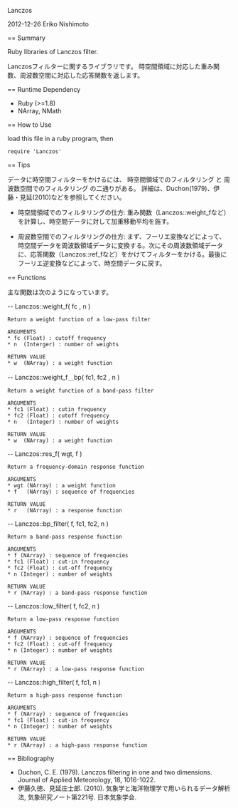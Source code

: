 Lanczos

2012-12-26 Eriko Nishimoto

== Summary

Ruby libraries of Lanczos filter.

Lanczosフィルターに関するライブラリです。
時空間領域に対応した重み関数、周波数空間に対応した応答関数を返します。

== Runtime Dependency

* Ruby (>=1.8)
* NArray, NMath

== How to Use

  load this file in a ruby program, then 

    require 'Lanczos'

== Tips

データに時空間フィルターをかけるには、
時空間領域でのフィルタリング と 周波数空間でのフィルタリング
の二通りがある。
詳細は、Duchon(1979)、伊藤・見延(2010)などを参照してください。

* 時空間領域でのフィルタリングの仕方: 
重み関数（Lanczos::weight_fなど）を計算し、時空間データに対して加重移動平均を施す。

* 周波数空間でのフィルタリングの仕方: 
まず、フーリエ変換などによって、時空間データを周波数領域データに変換する。次にその周波数領域データに、応答関数（Lanczos::ref_fなど）をかけてフィルターをかける。最後にフーリエ逆変換などによって、時空間データに戻す。

== Functions

主な関数は次のようになっています。

-- Lanczos::weight_f( fc , n )

    Return a weight function of a low-pass filter

    ARGUMENTS
    * fc (Float) : cutoff frequency
    * n  (Interger) : number of weights

    RETURN VALUE
    * w  (NArray) : a weight function

-- Lanczos::weight_f＿bp( fc1, fc2 , n )

    Return a weight function of a band-pass filter

    ARGUMENTS
    * fc1 (Float) : cutin frequency
    * fc2 (Float) : cutoff frequency
    * n   (Integer) : number of weights

    RETURN VALUE
    * w  (NArray) : a weight function

-- Lanczos::res_f( wgt, f )

    Return a frequency-domain response function

    ARGUMENTS
    * wgt (NArray) : a weight function
    * f   (NArray) : sequence of frequencies

    RETURN VALUE
    * r   (NArray) : a response function

-- Lanczos::bp_filter( f, fc1, fc2, n ) 

    Return a band-pass response function

    ARGUMENTS
    * f (NArray) : sequence of frequencies
    * fc1 (Float) : cut-in frequency
    * fc2 (Float) : cut-off frequency
    * n (Integer) : number of weights

    RETURN VALUE
    * r (NArray) : a band-pass response function

-- Lanczos::low_filter( f, fc2, n )

    Return a low-pass response function

    ARGUMENTS
    * f (NArray) : sequence of frequencies
    * fc2 (Float) : cut-off frequency
    * n (Integer) : number of weights

    RETURN VALUE
    * r (NArray) : a low-pass response function

-- Lanczos::high_filter( f, fc1, n )

    Return a high-pass response function

    ARGUMENTS
    * f (NArray) : sequence of frequencies
    * fc1 (Float) : cut-in frequency
    * n (Integer) : number of weights

    RETURN VALUE
    * r (NArray) : a high-pass response function

== Bibliography

* Duchon, C. E. (1979). Lanczos filtering in one and two dimensions.  Journal of Applied Meteorology, 18, 1016-1022.  
* 伊藤久徳、見延庄士郎. (2010).  気象学と海洋物理学で用いられるデータ解析法, 気象研究ノート第221号.  日本気象学会.  
